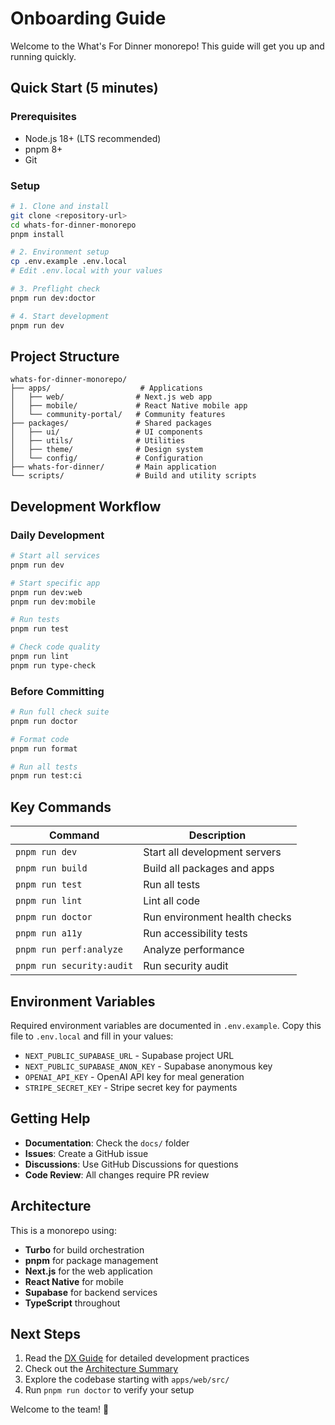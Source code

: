 # Onboarding Guide

Welcome to the What's For Dinner monorepo! This guide will get you up and running quickly.

## Quick Start (5 minutes)

### Prerequisites
- Node.js 18+ (LTS recommended)
- pnpm 8+
- Git

### Setup
```bash
# 1. Clone and install
git clone <repository-url>
cd whats-for-dinner-monorepo
pnpm install

# 2. Environment setup
cp .env.example .env.local
# Edit .env.local with your values

# 3. Preflight check
pnpm run dev:doctor

# 4. Start development
pnpm run dev
```

## Project Structure

```
whats-for-dinner-monorepo/
├── apps/                    # Applications
│   ├── web/                # Next.js web app
│   ├── mobile/             # React Native mobile app
│   └── community-portal/   # Community features
├── packages/               # Shared packages
│   ├── ui/                 # UI components
│   ├── utils/              # Utilities
│   ├── theme/              # Design system
│   └── config/             # Configuration
├── whats-for-dinner/       # Main application
└── scripts/                # Build and utility scripts
```

## Development Workflow

### Daily Development
```bash
# Start all services
pnpm run dev

# Start specific app
pnpm run dev:web
pnpm run dev:mobile

# Run tests
pnpm run test

# Check code quality
pnpm run lint
pnpm run type-check
```

### Before Committing
```bash
# Run full check suite
pnpm run doctor

# Format code
pnpm run format

# Run all tests
pnpm run test:ci
```

## Key Commands

| Command | Description |
|---------|-------------|
| `pnpm run dev` | Start all development servers |
| `pnpm run build` | Build all packages and apps |
| `pnpm run test` | Run all tests |
| `pnpm run lint` | Lint all code |
| `pnpm run doctor` | Run environment health checks |
| `pnpm run a11y` | Run accessibility tests |
| `pnpm run perf:analyze` | Analyze performance |
| `pnpm run security:audit` | Run security audit |

## Environment Variables

Required environment variables are documented in `.env.example`. Copy this file to `.env.local` and fill in your values:

- `NEXT_PUBLIC_SUPABASE_URL` - Supabase project URL
- `NEXT_PUBLIC_SUPABASE_ANON_KEY` - Supabase anonymous key
- `OPENAI_API_KEY` - OpenAI API key for meal generation
- `STRIPE_SECRET_KEY` - Stripe secret key for payments

## Getting Help

- **Documentation**: Check the `docs/` folder
- **Issues**: Create a GitHub issue
- **Discussions**: Use GitHub Discussions for questions
- **Code Review**: All changes require PR review

## Architecture

This is a monorepo using:
- **Turbo** for build orchestration
- **pnpm** for package management
- **Next.js** for the web application
- **React Native** for mobile
- **Supabase** for backend services
- **TypeScript** throughout

## Next Steps

1. Read the [DX Guide](./DX_GUIDE.md) for detailed development practices
2. Check out the [Architecture Summary](./ARCHITECTURE_SUMMARY.md)
3. Explore the codebase starting with `apps/web/src/`
4. Run `pnpm run doctor` to verify your setup

Welcome to the team! 🎉